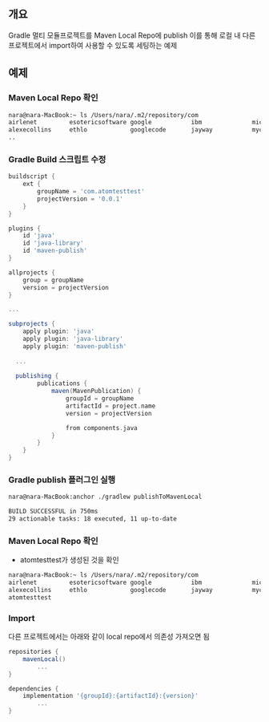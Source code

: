 ## 개요
Gradle 멀티 모듈프로젝트를 Maven Local Repo에 publish 이를 통해 로컬 내 다른 프로젝트에서 import하여 사용할 수 있도록 세팅하는 예제

## 예제
### Maven Local Repo 확인
```bash
nara@nara-MacBook:~ ls /Users/nara/.m2/repository/com
airlenet         esotericsoftware google           ibm              microsoft        querydsl         thoughtworks
alexecollins     ethlo            googlecode       jayway           mycila           rabbitmq         typesafe
..
```

### Gradle Build 스크립트 수정
```groovy
buildscript {
	ext {
		groupName = 'com.atomtesttest'
        projectVersion = '0.0.1'
	}
}

plugins {
	id 'java'
	id 'java-library'
	id 'maven-publish'
}

allprojects {
	group = groupName 
	version = projectVersion 
}

...

subprojects {
	apply plugin: 'java'
	apply plugin: 'java-library'
	apply plugin: 'maven-publish'
	
  ...
	
  publishing {
		publications {
			maven(MavenPublication) {
				groupId = groupName
				artifactId = project.name 
				version = projectVersion

				from components.java
			}
		}
	}
}
```

### Gradle publish 플러그인 실행
```bash
nara@nara-MacBook:anchor ./gradlew publishToMavenLocal

BUILD SUCCESSFUL in 750ms
29 actionable tasks: 18 executed, 11 up-to-date
```

### Maven Local Repo 확인
- atomtesttest가 생성된 것을 확인
```bash
nara@nara-MacBook:~ ls /Users/nara/.m2/repository/com
airlenet         esotericsoftware google           ibm              microsoft        querydsl         thoughtworks
alexecollins     ethlo            googlecode       jayway           mycila           rabbitmq         typesafe
atomtesttest
```

### Import
다른 프로젝트에서는 아래와 같이 local repo에서 의존성 가져오면 됨
```groovy
repositories {
    mavenLocal()
		...
}

dependencies {
    implementation '{groupId}:{artifactId}:{version}'
		...
}
```
